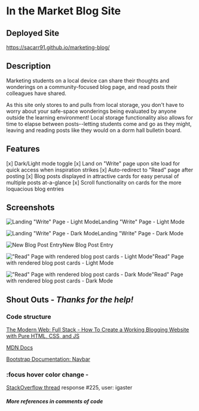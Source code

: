 # In the Market Blog Site

## Deployed Site
<https://sacarr91.github.io/marketing-blog/>

## Description
Marketing students on a local device can share their thoughts and wonderings on a community-focused blog page, and read posts their colleagues have shared.

As this site only stores to and pulls from local storage, you don't have to worry about your safe-space wonderings being evaluated by anyone outside the learning environment! Local storage functionality also allows for time to elapse between posts--letting students come and go as they might, leaving and reading posts like they would on a dorm hall bulletin board.

## Features
[x] Dark/Light mode toggle
[x] Land on "Write" page upon site load for quick access when inspiration strikes
[x] Auto-redirect to "Read" page after posting
[x] Blog posts displayed in attractive cards for easy perusal of multiple posts at-a-glance
[x] Scroll functionality on cards for the more loquacious blog entries

## Screenshots 
![Landing "Write" Page - Light Mode](./assets/Screenshots/Light%20Form.png)Landing "Write" Page - Light Mode

![Landing "Write" Page - Dark Mode](./assets/Screenshots/Dark%20Form.png)Landing "Write" Page - Dark Mode

![New Blog Post Entry](./assets/Screenshots/New%20Post%20Entry.png)New Blog Post Entry

!["Read" Page with rendered blog post cards - Light Mode](./assets/Screenshots/Light%20Rendered.png)"Read" Page with rendered blog post cards - Light Mode

!["Read" Page with rendered blog post cards - Dark Mode](./assets/Screenshots/Dark%20Rendered.png)"Read" Page with rendered blog post cards - Dark Mode

## Shout Outs - *Thanks for the help!*
### Code structure
[The Modern Web: Full Stack - How To Create a Working Blogging Website with Pure HTML, CSS, and JS](https://dev.to/themodernweb/fullstack-how-to-create-a-working-blogging-website-with-pure-html-css-and-js-in-2021-9di)

[MDN Docs](https://developer.mozilla.org/en-US/docs/Web/)

[Bootstrap Documentation: Navbar](https://getbootstrap.com/docs/5.0/components/navbar/)

### :focus hover color change -
[StackOverflow thread](https://stackoverflow.com/questions/14820952/change-bootstrap-input-focus-blue-glow) response #225, user: igaster

#### ***More references in comments of code***